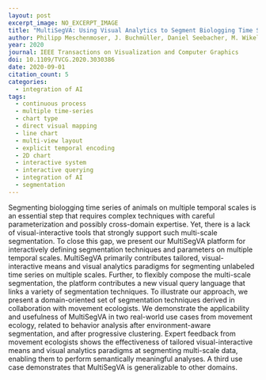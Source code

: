 ```yaml
---
layout: post
excerpt_image: NO_EXCERPT_IMAGE
title: "MultiSegVA: Using Visual Analytics to Segment Biologging Time Series on Multiple Scales"
author: Philipp Meschenmoser, J. Buchmüller, Daniel Seebacher, M. Wikelski & D. Keim
year: 2020
journal: IEEE Transactions on Visualization and Computer Graphics
doi: 10.1109/TVCG.2020.3030386
date: 2020-09-01
citation_count: 5
categories:
  - integration of AI
tags:
  - continuous process
  - multiple time-series
  - chart type
  - direct visual mapping
  - line chart
  - multi-view layout
  - explicit temporal encoding
  - 2D chart
  - interactive system
  - interactive querying
  - integration of AI
  - segmentation
---
```

Segmenting biologging time series of animals on multiple temporal scales is an essential step that requires complex techniques with careful parameterization and possibly cross-domain expertise. Yet, there is a lack of visual-interactive tools that strongly support such multi-scale segmentation. To close this gap, we present our MultiSegVA platform for interactively defining segmentation techniques and parameters on multiple temporal scales. MultiSegVA primarily contributes tailored, visual-interactive means and visual analytics paradigms for segmenting unlabeled time series on multiple scales. Further, to flexibly compose the multi-scale segmentation, the platform contributes a new visual query language that links a variety of segmentation techniques. To illustrate our approach, we present a domain-oriented set of segmentation techniques derived in collaboration with movement ecologists. We demonstrate the applicability and usefulness of MultiSegVA in two real-world use cases from movement ecology, related to behavior analysis after environment-aware segmentation, and after progressive clustering. Expert feedback from movement ecologists shows the effectiveness of tailored visual-interactive means and visual analytics paradigms at segmenting multi-scale data, enabling them to perform semantically meaningful analyses. A third use case demonstrates that MultiSegVA is generalizable to other domains.
